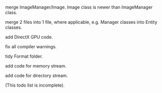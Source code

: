 merge ImageManager/Image. Image class is newer than ImageManager class.

merge 2 files into 1 file, where applicable, e.g. Manager classes into Entity classes.

add DirectX GPU code.

fix all compiler warnings.

tidy Format folder.

add code for memory stream.

add code for directory stream.

(This todo list is incomplete).